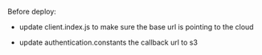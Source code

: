 Before deploy:

  - update client.index.js to make sure the base url is pointing to the cloud

  - update authentication.constants the callback url to s3
